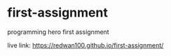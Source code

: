 # first-assignment
programming hero first assignment

live link: https://redwan100.github.io/first-assignment/
